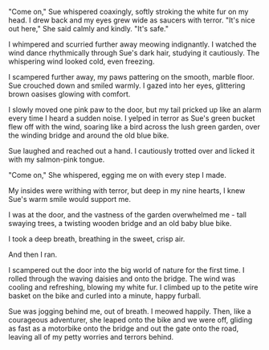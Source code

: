 "Come on," Sue whispered coaxingly, softly stroking the white fur on my head. I drew back and my eyes grew wide as saucers with terror. "It's nice out here," She said calmly and kindly. "It's safe."

I whimpered and scurried further away meowing indignantly. I watched the wind dance rhythmically through Sue's dark hair, studying it cautiously. The whispering wind looked cold, even freezing.

I scampered further away, my paws pattering on the smooth, marble floor. Sue crouched down and smiled warmly. I gazed into her eyes, glittering brown oasises glowing with comfort.

I slowly moved one pink paw to the door, but my tail pricked up like an alarm every time I heard a sudden noise. I yelped in terror as Sue's green bucket flew off with the wind, soaring like a bird across the lush green garden, over the winding bridge and around the old blue bike.

Sue laughed and reached out a hand. I cautiously trotted over and licked it with my salmon-pink tongue.

"Come on," She whispered, egging me on with every step I made.

My insides were writhing with terror, but deep in my nine hearts, I knew Sue's warm smile would support me.

I was at the door, and the vastness of the garden overwhelmed me - tall swaying trees, a twisting wooden bridge and an old baby blue bike.

I took a deep breath, breathing in the sweet, crisp air.

And then I ran.

I scampered out the door into the big world of nature for the first time. I rolled through the waving daisies and onto the bridge. The wind was cooling and refreshing, blowing my white fur. I climbed up to the petite wire basket on the bike and curled into a minute, happy furball.

Sue was jogging behind me, out of breath. I meowed happily. Then, like a courageous adventurer, she leaped onto the bike and we were off, gliding as fast as a motorbike onto the bridge and out the gate onto the road, leaving all of my petty worries and terrors behind.
